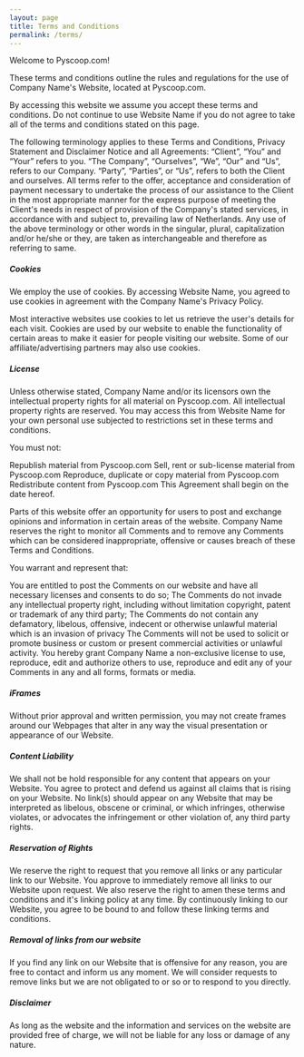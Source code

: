```yaml
---
layout: page
title: Terms and Conditions
permalink: /terms/
---
```


Welcome to Pyscoop.com!

These terms and conditions outline the rules and regulations for the use of Company Name's Website, located at Pyscoop.com.

By accessing this website we assume you accept these terms and conditions. Do not continue to use Website Name if you do not agree to take all of the terms and conditions stated on this page.

The following terminology applies to these Terms and Conditions, Privacy Statement and Disclaimer Notice and all Agreements: “Client”, “You” and “Your” refers to you. “The Company”, “Ourselves”, “We”, “Our” and “Us”, refers to our Company. “Party”, “Parties”, or “Us”, refers to both the Client and ourselves.
All terms refer to the offer, acceptance and consideration of payment necessary to undertake the process of our assistance to the Client in the most appropriate manner for the express purpose of meeting the Client's needs in respect of provision of the Company's stated services, in accordance with and subject to, prevailing law of Netherlands. Any use of the above terminology or other words in the singular, plural, capitalization and/or he/she or they, are taken as interchangeable and therefore as referring to same.

##### Cookies
We employ the use of cookies. By accessing Website Name, you agreed to use cookies in agreement with the Company Name's Privacy Policy.

Most interactive websites use cookies to let us retrieve the user's details for each visit. Cookies are used by our website to enable the functionality of certain areas to make it easier for people visiting our website. Some of our affiliate/advertising partners may also use cookies.

##### License
Unless otherwise stated, Company Name and/or its licensors own the intellectual property rights for all material on Pyscoop.com. All intellectual property rights are reserved. You may access this from Website Name for your own personal use subjected to restrictions set in these terms and conditions.

You must not:

Republish material from Pyscoop.com
Sell, rent or sub-license material from Pyscoop.com
Reproduce, duplicate or copy material from Pyscoop.com
Redistribute content from Pyscoop.com
This Agreement shall begin on the date hereof.

Parts of this website offer an opportunity for users to post and exchange opinions and information in certain areas of the website.
Company Name reserves the right to monitor all Comments and to remove any Comments which can be considered inappropriate, offensive or causes breach of these Terms and Conditions.

You warrant and represent that:

You are entitled to post the Comments on our website and have all necessary licenses and consents to do so;
The Comments do not invade any intellectual property right, including without limitation copyright, patent or trademark of any third party;
The Comments do not contain any defamatory, libelous, offensive, indecent or otherwise unlawful material which is an invasion of privacy
The Comments will not be used to solicit or promote business or custom or present commercial activities or unlawful activity.
You hereby grant Company Name a non-exclusive license to use, reproduce, edit and authorize others to use, reproduce and edit any of your Comments in any and all forms, formats or media.

##### iFrames
Without prior approval and written permission, you may not create frames around our Webpages that alter in any way the visual presentation or appearance of our Website.

##### Content Liability
We shall not be hold responsible for any content that appears on your Website. You agree to protect and defend us against all claims that is rising on your Website. No link(s) should appear on any Website that may be interpreted as libelous, obscene or criminal, or which infringes, otherwise violates, or advocates the infringement or other violation of, any third party rights.

##### Reservation of Rights
We reserve the right to request that you remove all links or any particular link to our Website. You approve to immediately remove all links to our Website upon request. We also reserve the right to amen these terms and conditions and it's linking policy at any time. By continuously linking to our Website, you agree to be bound to and follow these linking terms and conditions.

##### Removal of links from our website
If you find any link on our Website that is offensive for any reason, you are free to contact and inform us any moment. We will consider requests to remove links but we are not obligated to or so or to respond to you directly.

##### Disclaimer
As long as the website and the information and services on the website are provided free of charge, we will not be liable for any loss or damage of any nature.
